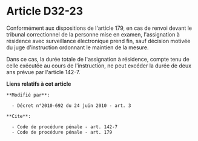 # Article D32-23

Conformément aux dispositions de l'article 179, en cas de renvoi devant le tribunal correctionnel de la personne mise en
examen, l'assignation à résidence avec surveillance électronique prend fin, sauf décision motivée du juge d'instruction
ordonnant le maintien de la mesure. 

Dans ce cas, la durée totale de l'assignation à résidence, compte tenu de celle exécutée au cours de l'instruction, ne peut
excéder la durée de deux ans prévue par l'article 142-7.

**Liens relatifs à cet article**

	**Modifié par**:

	  - Décret n°2010-692 du 24 juin 2010 - art. 3

	**Cite**:

	  - Code de procédure pénale - art. 142-7
	  - Code de procédure pénale - art. 179
